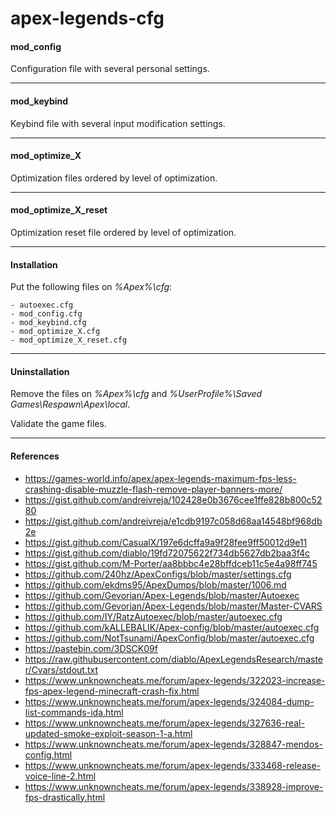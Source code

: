 # apex-legends-cfg

#### mod_config
Configuration file with several personal settings.
***
#### mod_keybind
Keybind file with several input modification settings.
***
#### mod_optimize_X
Optimization files ordered by level of optimization.
***
#### mod_optimize_X_reset
Optimization reset file ordered by level of optimization.
***
#### Installation
Put the following files on *%Apex%\cfg*:

    - autoexec.cfg
    - mod_config.cfg
    - mod_keybind.cfg
    - mod_optimize_X.cfg
    - mod_optimize_X_reset.cfg
***
#### Uninstallation
Remove the files on *%Apex%\cfg* and *%UserProfile%\Saved Games\Respawn\Apex\local*.

Validate the game files.
***
#### References
- https://games-world.info/apex/apex-legends-maximum-fps-less-crashing-disable-muzzle-flash-remove-player-banners-more/
- https://gist.github.com/andreivreja/102428e0b3676cee1ffe828b800c5280
- https://gist.github.com/andreivreja/e1cdb9197c058d68aa14548bf968db2e
- https://gist.github.com/CasualX/197e6dcffa9a9f28fee9ff50012d9e11
- https://gist.github.com/diablo/19fd72075622f734db5627db2baa3f4c
- https://gist.github.com/M-Porter/aa8bbbc4e28bffdceb11c5e4a98ff745
- https://github.com/240hz/ApexConfigs/blob/master/settings.cfg
- https://github.com/ekdms95/ApexDumps/blob/master/1006.md
- https://github.com/Gevorian/Apex-Legends/blob/master/Autoexec
- https://github.com/Gevorian/Apex-Legends/blob/master/Master-CVARS
- https://github.com/IY/RatzAutoexec/blob/master/autoexec.cfg
- https://github.com/kALLEBALIK/Apex-config/blob/master/autoexec.cfg
- https://github.com/NotTsunami/ApexConfig/blob/master/autoexec.cfg
- https://pastebin.com/3DSCK09f
- https://raw.githubusercontent.com/diablo/ApexLegendsResearch/master/Cvars/stdout.txt
- https://www.unknowncheats.me/forum/apex-legends/322023-increase-fps-apex-legend-minecraft-crash-fix.html
- https://www.unknowncheats.me/forum/apex-legends/324084-dump-list-commands-ida.html
- https://www.unknowncheats.me/forum/apex-legends/327636-real-updated-smoke-exploit-season-1-a.html
- https://www.unknowncheats.me/forum/apex-legends/328847-mendos-config.html
- https://www.unknowncheats.me/forum/apex-legends/333468-release-voice-line-2.html
- https://www.unknowncheats.me/forum/apex-legends/338928-improve-fps-drastically.html
